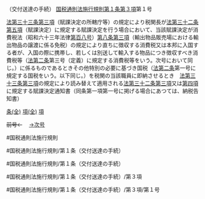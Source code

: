 （交付送達の手続）
[国税通則法施行規則第１条第３項](国税通則法施行規則＿第１条第３項)第１号

[法第三十三条第三項](国税通則法＿＿＿＿＿第３３条第３項)（賦課決定の所轄庁等）の規定により税関長が[法第三十二条第五項](国税通則法＿＿＿＿＿第３２条第５項)（賦課決定）に規定する賦課決定を行う場合において、当該賦課決定が消費税法（昭和六十三年法律[第百八号](国税通則法施行規則＿第１条第３項第１０８号)）[第八条第三項](国税通則法施行規則＿第８条第３項)（輸出物品販売場における輸出物品の譲渡に係る免税）の規定により直ちに徴収する消費税又は本邦に入国する者が、入国の際に携帯し、若しくは別送して輸入する物品につき徴収すべき消費税等（[法第二条](国税通則法＿＿＿＿＿第２条第１項)第三号（定義）に規定する消費税等をいう。次号において同じ。）に係るものであるときその他特別の必要に基づき国税（[法第二条](国税通則法＿＿＿＿＿第２条第１項)第一号に規定する国税をいう。以下同じ。）を税関の当該職員に即納させるとき　[法第三十三条第三項](国税通則法＿＿＿＿＿第３３条第３項)の規定により読み替えて適用される[法第三十二条第三項](国税通則法＿＿＿＿＿第３２条第３項)又は[第四項](国税通則法施行規則＿第１条第４項)に規定する賦課決定通知書（同条第一項第一号に掲げる場合にあつては、納税告知書）

[条(全)](国税通則法施行規則＿第１条_.md)    [項(全)](国税通則法施行規則＿第１条第３項_.md)    [項](国税通則法施行規則＿第１条第３項.md)

~~前号←~~　  [→次号](国税通則法施行規則＿第１条第３項第２号.md)

#国税通則法施行規則

#国税通則法施行規則/第１条（交付送達の手続）

#国税通則法施行規則/第１条（交付送達の手続）

#国税通則法施行規則/第１条（交付送達の手続）/第３項

#国税通則法施行規則/第１条（交付送達の手続）/第３項/第１号

